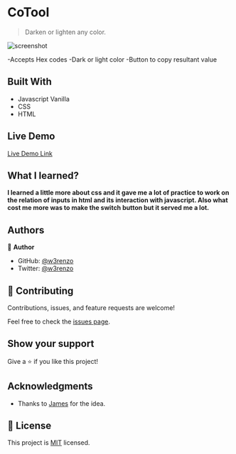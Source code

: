 
# CoTool

>Darken or lighten any color.

![screenshot](https://i.imgur.com/SQkRxcX.png)

-Accepts Hex codes
-Dark or light color
-Button to copy resultant value

## Built With

- Javascript Vanilla
- CSS
- HTML

## Live Demo

[Live Demo Link](https://w3renzo.github.io/CoTool/)


## What I learned?

**I learned a little more about css and it gave me a lot of practice to work on the relation of inputs in html and its interaction with javascript. Also what cost me more was to make the switch button but it served me a lot.**


## Authors

👤 **Author**

- GitHub: [@w3renzo](https://github.com/w3renzo)
- Twitter: [@w3renzo](https://twitter.com/w3renzo)

## 🤝 Contributing

Contributions, issues, and feature requests are welcome!

Feel free to check the [issues page](issues/).

## Show your support

Give a ⭐️ if you like this project!

## Acknowledgments

- Thanks to [James](https://twitter.com/jamesqquick) for the idea.

## 📝 License

This project is [MIT](lic.url) licensed.
